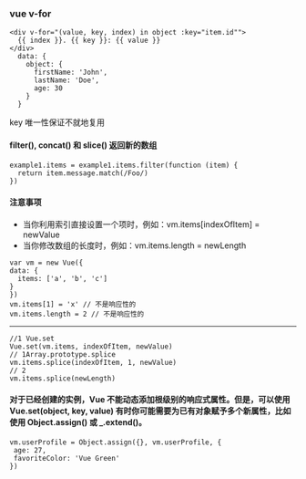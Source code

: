 ### vue v-for
```
<div v-for="(value, key, index) in object :key="item.id"">
  {{ index }}. {{ key }}: {{ value }}
</div>
  data: {
    object: {
      firstName: 'John',
      lastName: 'Doe',
      age: 30
    }
  }
```
 key 唯一性保证不就地复用

#### filter(), concat() 和 slice() 返回新的数组
```
example1.items = example1.items.filter(function (item) {
  return item.message.match(/Foo/)
})
```
#### 注意事项
  * 当你利用索引直接设置一个项时，例如：vm.items[indexOfItem] = newValue
  * 当你修改数组的长度时，例如：vm.items.length = newLength
  ```
  var vm = new Vue({
  data: {
    items: ['a', 'b', 'c']
  }
})
vm.items[1] = 'x' // 不是响应性的
vm.items.length = 2 // 不是响应性的
  ```
  ***
  ```
  //1 Vue.set
Vue.set(vm.items, indexOfItem, newValue)
// 1Array.prototype.splice
vm.items.splice(indexOfItem, 1, newValue)
// 2
vm.items.splice(newLength)
  ```
 #### 对于已经创建的实例，Vue 不能动态添加根级别的响应式属性。但是，可以使用 Vue.set(object, key, value) 有时你可能需要为已有对象赋予多个新属性，比如使用 Object.assign() 或 _.extend()。
 ```
 vm.userProfile = Object.assign({}, vm.userProfile, {
  age: 27,
  favoriteColor: 'Vue Green'
})
 ```
  
